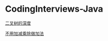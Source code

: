 # CodingInterviews-Java

[二叉树的深度](https://www.nowcoder.com/practice/435fb86331474282a3499955f0a41e8b)

[不用加减乘除做加法](https://www.nowcoder.com/practice/59ac416b4b944300b617d4f7f111b215)
